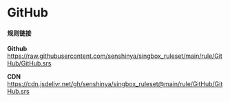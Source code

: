 # GitHub

#### 规则链接

**Github**
https://raw.githubusercontent.com/senshinya/singbox_ruleset/main/rule/GitHub/GitHub.srs

**CDN**
https://cdn.jsdelivr.net/gh/senshinya/singbox_ruleset@main/rule/GitHub/GitHub.srs